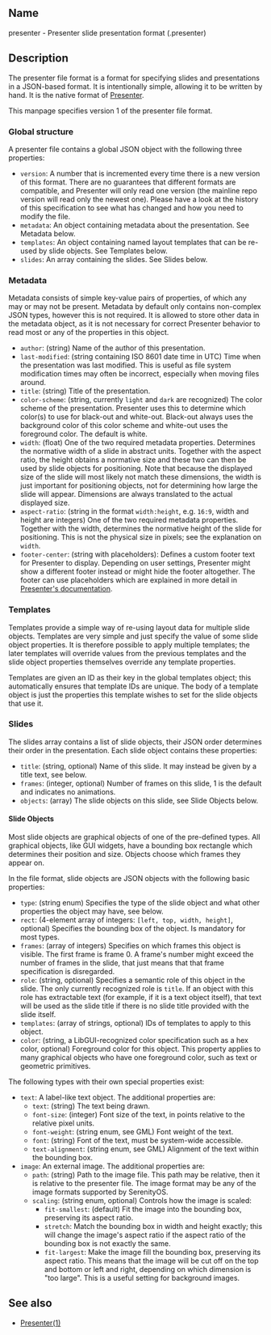 ## Name

presenter - Presenter slide presentation format (.presenter)

## Description

The presenter file format is a format for specifying slides and presentations in a JSON-based format. It is intentionally simple, allowing it to be written by hand. It is the native format of [Presenter](help://man/1/Applications/Presenter).

This manpage specifies version 1 of the presenter file format.

### Global structure

A presenter file contains a global JSON object with the following three properties:

-   `version`: A number that is incremented every time there is a new version of this format. There are no guarantees that different formats are compatible, and Presenter will only read one version (the mainline repo version will read only the newest one). Please have a look at the history of this specification to see what has changed and how you need to modify the file.
-   `metadata`: An object containing metadata about the presentation. See Metadata below.
-   `templates`: An object containing named layout templates that can be re-used by slide objects. See Templates below.
-   `slides`: An array containing the slides. See Slides below.

### Metadata

Metadata consists of simple key-value pairs of properties, of which any may or may not be present. Metadata by default only contains non-complex JSON types, however this is not required. It is allowed to store other data in the metadata object, as it is not necessary for correct Presenter behavior to read most or any of the properties in this object.

-   `author`: (string) Name of the author of this presentation.
-   `last-modified`: (string containing ISO 8601 date time in UTC) Time when the presentation was last modified. This is useful as file system modification times may often be incorrect, especially when moving files around.
-   `title`: (string) Title of the presentation.
-   `color-scheme`: (string, currently `light` and `dark` are recognized) The color scheme of the presentation. Presenter uses this to determine which color(s) to use for black-out and white-out. Black-out always uses the background color of this color scheme and white-out uses the foreground color. The default is white.
-   `width`: (float) One of the two required metadata properties. Determines the normative width of a slide in abstract units. Together with the aspect ratio, the height obtains a normative size and these two can then be used by slide objects for positioning. Note that because the displayed size of the slide will most likely not match these dimensions, the width is just important for positioning objects, not for determining how large the slide will appear. Dimensions are always translated to the actual displayed size.
-   `aspect-ratio`: (string in the format `width:height`, e.g. `16:9`, width and height are integers) One of the two required metadata properties. Together with the width, determines the normative height of the slide for positioning. This is not the physical size in pixels; see the explanation on `width`.
-   `footer-center`: (string with placeholders): Defines a custom footer text for Presenter to display. Depending on user settings, Presenter might show a different footer instead or might hide the footer altogether. The footer can use placeholders which are explained in more detail in [Presenter's documentation](help://man/1/Presenter).

### Templates

Templates provide a simple way of re-using layout data for multiple slide objects. Templates are very simple and just specify the value of some slide object properties. It is therefore possible to apply multiple templates; the later templates will override values from the previous templates and the slide object properties themselves override any template properties.

Templates are given an ID as their key in the global templates object; this automatically ensures that template IDs are unique. The body of a template object is just the properties this template wishes to set for the slide objects that use it.

### Slides

The slides array contains a list of slide objects, their JSON order determines their order in the presentation. Each slide object contains these properties:

-   `title`: (string, optional) Name of this slide. It may instead be given by a title text, see below.
-   `frames`: (integer, optional) Number of frames on this slide, 1 is the default and indicates no animations.
-   `objects`: (array) The slide objects on this slide, see Slide Objects below.

#### Slide Objects

Most slide objects are graphical objects of one of the pre-defined types. All graphical objects, like GUI widgets, have a bounding box rectangle which determines their position and size. Objects choose which frames they appear on.

In the file format, slide objects are JSON objects with the following basic properties:

-   `type`: (string enum) Specifies the type of the slide object and what other properties the object may have, see below.
-   `rect`: (4-element array of integers: `[left, top, width, height]`, optional) Specifies the bounding box of the object. Is mandatory for most types.
-   `frames`: (array of integers) Specifies on which frames this object is visible. The first frame is frame 0. A frame's number might exceed the number of frames in the slide, that just means that that frame specification is disregarded.
-   `role`: (string, optional) Specifies a semantic role of this object in the slide. The only currently recognized role is `title`. If an object with this role has extractable text (for example, if it is a text object itself), that text will be used as the slide title if there is no slide title provided with the slide itself.
-   `templates`: (array of strings, optional) IDs of templates to apply to this object.
-   `color`: (string, a LibGUI-recognized color specification such as a hex color, optional) Foreground color for this object. This property applies to many graphical objects who have one foreground color, such as text or geometric primitives.

The following types with their own special properties exist:

-   `text`: A label-like text object. The additional properties are:
    -   `text`: (string) The text being drawn.
    -   `font-size`: (integer) Font size of the text, in points relative to the relative pixel units.
    -   `font-weight`: (string enum, see GML) Font weight of the text.
    -   `font`: (string) Font of the text, must be system-wide accessible.
    -   `text-alignment`: (string enum, see GML) Alignment of the text within the bounding box.
-   `image`: An external image. The additional properties are:
    -   `path`: (string) Path to the image file. This path may be relative, then it is relative to the presenter file. The image format may be any of the image formats supported by SerenityOS.
    -   `scaling`: (string enum, optional) Controls how the image is scaled:
        -   `fit-smallest`: (default) Fit the image into the bounding box, preserving its aspect ratio.
        -   `stretch`: Match the bounding box in width and height exactly; this will change the image's aspect ratio if the aspect ratio of the bounding box is not exactly the same.
        -   `fit-largest`: Make the image fill the bounding box, preserving its aspect ratio. This means that the image will be cut off on the top and bottom or left and right, depending on which dimension is "too large". This is a useful setting for background images.

## See also

-   [Presenter(1)](help://man/1/Applications/Presenter)
